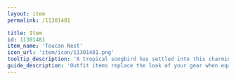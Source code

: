 ```yaml
---
layout: item
permalink: /11301481

title: Item
id: 11301481
item_name: 'Toucan Nest'
icon_url: 'item/icon/11301481.png'
tooltip_description: 'A tropical songbird has settled into this charming floral nest.'
guide_description: 'Outfit items replace the look of your gear when equipped.'
---
```

